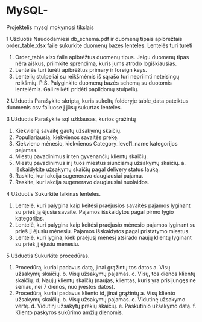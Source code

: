 # MySQL-
Projektelis mysql mokymosi tikslais

1 Užduotis
Naudodamiesi db_schema.pdf ir duomenų tipais apibrėžtais order_table.xlsx faile sukurkite
duomenų bazės lenteles.
Lentelės turi turėti
1. Order_table.xlsx faile apibrėžtus duomenų tipus. Jeigu duomenų tipas nėra aiškus,
priimkite sprendimą, kuris jums atrodo logiškiausias.
2. Lentelės turi turėti apibrėžtus primary ir foreign keys.
3. Lentelių stulpeliai su reikšmėmis iš sąrašo turi nepriimti neteisingų reikšmių.
P.S. Palyginkite duomenų bazės schemą su duotomis lentelėmis. Gali reikėti pridėti papildomų
stulpelių.


2 Užduotis
Parašykite skriptą, kuris sukeltų folderyje table_data pateiktus duomenis csv failuose į jūsų
sukurtas lenteles.


3 Užduotis
Parašykite sql užklausas, kurios gražintų
1. Kiekvieną savaitę gautų užsakymų skaičių.
2. Populiariausią, kiekvienos savaitės prekę.
3. Kiekvieno mėnesio, kiekvienos Category_level1_name kategorijos pajamas.
4. Miestų pavadinimus ir ten gyvenančių klientų skaičių.
5. Miestų pavadinimus ir į tuos miestus siunčiamų užsakymų skaičių.
a. Išskaidykite užsakymų skaičių pagal delivery status lauką.
6. Raskite, kuri akcija sugeneravo daugiausiai pajamu.
7. Raskite, kuri akcija sugeneravo daugiausiai nuolaidos.



4 Užduotis
Sukurkite laikinas lenteles.
1. Lentelė, kuri palygina kaip keitėsi praėjusios savaitės pajamos lyginant su prieš ją ėjusia
savaite. Pajamos išskaidytos pagal pirmo lygio kategorijas.
2. Lentelė, kuri palygina kaip keitėsi praėjusio mėnesio pajamos lyginant su prieš jį ėjusiu
mėnesiu. Pajamos išskaidytos pagal pristatymo miestus.
3. Lentelė, kuri lygina, kiek praėjusį mėnesį atsirado naujų klientų lyginant su prieš jį ėjusiu
mėnesiu.



5 Užduotis
Sukurkite procedūras.
1. Procedūrą, kuriai padavus datą, jinai grąžintų tos datos
a. Visų užsakymų skaičių.
b. Visų užsakymų pajamas.
c. Visų, tos dienos klientų skaičių.
d. Naujų klientų skaičių (naujas, klientas, kuris yra prisijungęs ne seniau, nei 7
dienos, nuo įvestos datos).
2. Procedūrą, kuriai padavus kliento id, jinai grąžintų
a. Visų kliento užsakymų skaičių.
b. Visų užsakymų pajamas.
c. Vidutinę užsakymo vertę.
d. Vidutinį užsakytų prekių skaičių.
e. Paskutinio užsakymo datą.
f. Kliento paskyros sukūrimo amžių dienomis.
